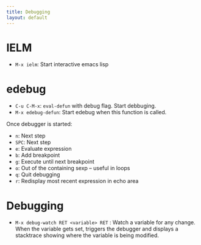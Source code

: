 ```yaml
---
title: Debugging
layout: default
---
```


# IELM

- `M-x ielm`: Start interactive emacs lisp


# edebug

- `C-u C-M-x`: `eval-defun` with debug flag.  Start debbuging.
- `M-x edebug-defun`: Start edebug when this function is called.

Once debugger is started:

- `n`: Next step
- `SPC`: Next step
- `e`: Evaluate expression
- `b`: Add breakpoint
- `g`: Execute until next breakpoint
- `o`: Out of the containing sexp – useful in loops
- `q`: Quit debugging
- `r`: Redisplay most recent expression in echo area

# Debugging

- `M-x debug-watch RET <variable> RET` : Watch a variable for any
  change.  When the variable gets set, triggers the debugger and
  displays a stacktrace showing where the variable is being modified.

